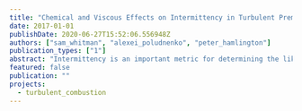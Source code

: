 ```yaml
---
title: "Chemical and Viscous Effects on Intermittency in Turbulent Premixed Reacting Flows"
date: 2017-01-01
publishDate: 2020-06-27T15:52:06.556948Z
authors: ["sam_whitman", "alexei_poludnenko", "peter_hamlington"]
publication_types: ["1"]
abstract: "Intermittency is an important metric for determining the likelihood of extreme values of ﬂuctuating quantities such as temperature gradients and vorticity in premixed turbulent ﬂames. Such extreme values can lead to ﬂow-altering events including extinction, auto- and re-ignition, and deﬂagration to detonation transition. In this study, we use a conditional probability density function (PDF) approach to analyze intermittency of enstrophy (i.e., vorticity magnitude) and temperature gradient magnitude ﬁelds. The analysis is based on data from direct numerical simulations (DNS) of stoichiometric premixed hydrogen-air ﬂames in unconﬁned domains. The DNS are performed for a range of scenarios, including both single- and multi-step chemistry models, temperature-dependent and constant viscosities, different turbulence intensities, and two different resolutions. In each case, conditional PDFs are generated using a temperature-based progress variable in order to characterize intermittency at different locations within the ﬂame. We show that intermittency in the scalar gradient magnitude is most strongly inﬂuenced by the turbulence intensity and the choice of chemistry model, while enstrophy intermittency is most strongly dependent on intensity and temperature dependence of the viscosity, with little dependence on chemistry."
featured: false
publication: ""
projects:
  - turbulent_combustion
---
```



